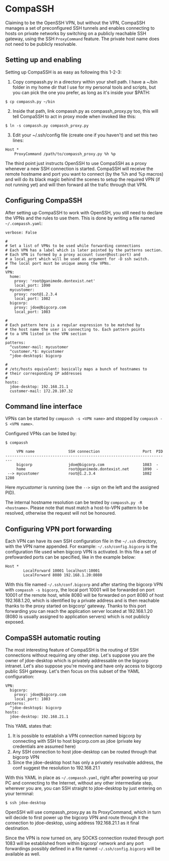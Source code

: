 # CompaSSH

Claiming to be the OpenSSH VPN, but without the VPN, CompaSSH manages a set of preconfigured SSH tunnels and enables connecting to hosts on private networks by switching on a publicly reachable SSH gateway, using the SSH `ProxyCommand` feature. The private host name does not need to be publicly resolvable.

## Setting up and enabling

Setting up CompaSSH is as easy as following this 1-2-3:

1. Copy compassh.py in a directory within your shell path. I have a ~/bin folder in my home dir that I use for my personal tools and scripts, but you can pick the one you prefer, as long as it's inside your $PATH:

```
$ cp compassh.py ~/bin
```

2. Inside that path, link compassh.py as compassh_proxy.py too, this will tell CompaSSH to act in proxy mode when invoked like this:

```
$ ln -s compassh.py compassh_proxy.py
```

3. Edit your ~/.ssh/config file (create one if you haven't) and set this two lines:

```
Host *
	ProxyCommand /path/to/compassh_proxy.py %h %p
```

The third point just instructs OpenSSH to use CompaSSH as a proxy whenever a new SSH connection is started. CompaSSH will receive the remote hostname and port you want to connect (by the %h and %p macros) and will do its black magic behind the scenes to setup the required VPN (if not running yet) and will then forward all the trafic through that VPN.

## Configuring CompaSSH

After setting up CompaSSH to work with OpenSSH, you still need to declare the VPNs and the rules to use them. This is done by writing a file named `~/.compassh.yaml`:

```
verbose: False

#
# Set a list of VPNs to be used while forwarding connections
# Each VPN has a label which is later pointed by the patterns section.
# Each VPN is formed by a proxy account (user@host:port) and
# a local_port which will be used as argument for -D ssh switch.
# The local port must be unique among the VPNs.
#
VPN:
  home:
    proxy: 'root@ganimede.dontexist.net'
    local_port: 1090
  mycustomer:
    proxy: root@1.2.3.4
    local_port: 1082
  bigcorp:
    proxy: jdoe@bigcorp.com
    local_port: 1083

#
# Each pattern here is a regular expression to be matched by
# the host name the user is connecting to. Each pattern points
# to a VPN listed in the VPN section
#
patterns:
  ^customer-mail: mycustomer
  ^customer.*$: mycustomer
  ^jdoe-desktop$: bigcorp

#
# /etc/hosts equivalent: basically maps a bunch of hostnames to
# their corresponding IP addresses
#
hosts:
  jdoe-desktop: 192.168.21.1
  customer-mail: 172.20.107.32
```

## Command line interface 

VPNs can be started by `compassh -s <VPN name>` and stopped by `compassh -S <VPN name>`. 

Configured VPNs can be listed by:

    $ compassh 
    
         VPN name               SSH connection                   Port  PID
    -------------------------------------------------------------------------
         bigcorp                jdoe@bigcorp.com                 1083  -
         home                   root@ganimede.dontexist.net      1090  -
     --> mycustomer             root@1.2.3.4                     1082  1280 

Here *mycustomer* is running (see the `-->` sign on the left and the assigned PID). 

The internal hostname resolution can be tested by `compassh.py -R <hostname>`. Please note that <hostname> must match a host-to-VPN pattern to be resolved, otherwise the request will not be honoured.

## Configuring VPN port forwarding

Each VPN can have its own SSH configuration file in the `~/.ssh` directory, with the VPN name appended. For example: `~/.ssh/config.bigcorp` is the configuration file used when bigcorp VPN is activated. In this file a set of prefowarded ports can be specified, like in the example below:

```
Host *
        LocalForward 10001 localhost:10001
        LocalForward 8080 192.168.1.20:8080
```

With this file named `~/.ssh/conf.bigcorp` and after starting the bigcorp VPN with `compassh -s bigcorp`, the local port 10001 will be forwarded on port 10001 of the remote host, while 8080 will be forwarded on port 8080 of host 192.168.1.20, which is identified by a private address and is then reachable thanks to the proxy started on bigcorp' gateway. Thanks to this port forwarding you can reach the application server located at 192.168.1.20 (8080 is usually assigned to application servers) which is not publicly exposed.

## CompaSSH automatic routing

The most interesting feature of CompaSSH is the routing of SSH connections without requiring any other step. Let's suppose you are the owner of jdoe-desktop which is privately addressable on the bigcorp intranet. Let's also suppose you're moving and have only access to bigcorp public SSH gateway. Let's then focus on this subset of the YAML configuration:

```
VPN:
  bigcorp:
    proxy: jdoe@bigcorp.com
    local_port: 1083
patterns:
  ^jdoe-desktop$: bigcorp
hosts:
  jdoe-desktop: 192.168.21.1
```

This YAML states that:

1. It is possible to establish a VPN connection named bigcorp by connecting with SSH to host bigcorp.com as jdoe (private key credentials are assumed here)
2. Any SSH connection to host jdoe-desktop can be routed through that bigcorp VPN
3. Since the jdoe-desktop host has only a privately resolvable address, the conf suggest the resolution to 192.168.21.1

With this YAML in place as `~/.compassh.yaml`, right after powering up your PC and connecting to the Internet, without any other intermediate step, wherever you are, you can SSH straight to jdoe-desktop by just entering on your terminal:

```
$ ssh jdoe-desktop
```

OpenSSH will use compassh_proxy.py as its ProxyCommand, which in turn will decide to first power up the bigcorp VPN and route through it the connection to jdoe-desktop, using address 192.168.21.1 as it final destination.

Since the VPN is now turned on, any SOCKS connection routed through port 1083 will be established from within bigcorp' network and any port forwardings possibly defined in a file named `~/.ssh/config.bigcorp` will be available as well.
